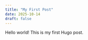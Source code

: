 ```yaml
---
title: "My First Post"
date: 2025-10-14
draft: false
---
```

Hello world! This is my first Hugo post.

